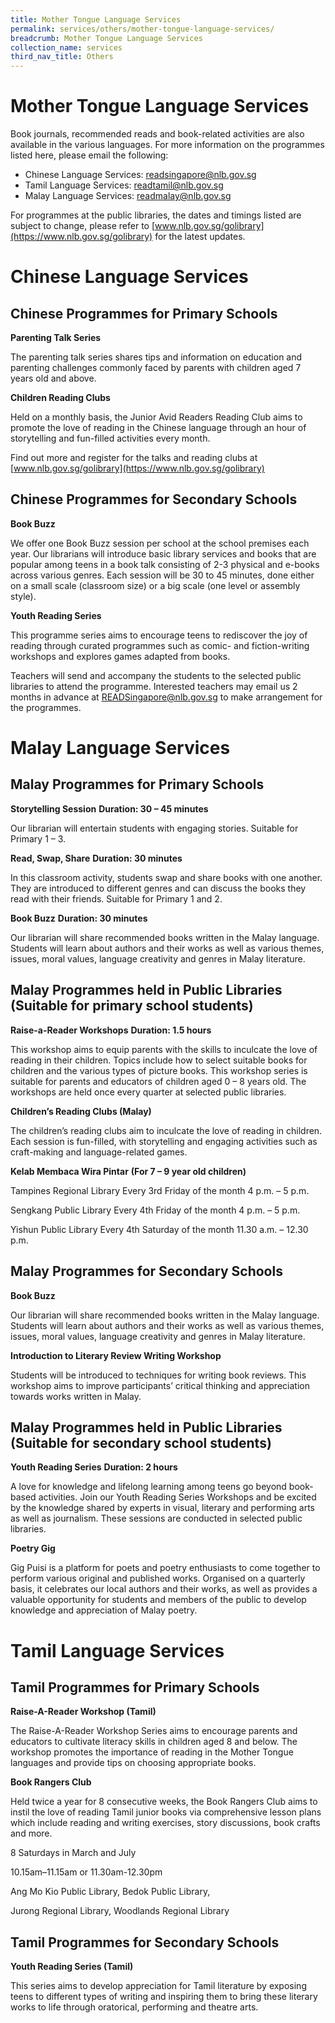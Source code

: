 ```yaml
---
title: Mother Tongue Language Services
permalink: services/others/mother-tongue-language-services/
breadcrumb: Mother Tongue Language Services
collection_name: services
third_nav_title: Others
---
```


# **Mother Tongue Language Services** 

Book journals, recommended reads and book-related activities are also available in the various languages. For more information on the programmes listed here, please email the following:

* Chinese Language Services: [readsingapore@nlb.gov.sg](mailto:readsingapore@nlb.gov.sg)
* Tamil Language Services: [readtamil@nlb.gov.sg](mailto:readtamil@nlb.gov.sg)
* Malay Language Services: [readmalay@nlb.gov.sg](mailto:readmalay@nlb.gov.sg)

For programmes at the public libraries, the dates and timings listed are subject to change, please refer to [www.nlb.gov.sg/golibrary](https://www.nlb.gov.sg/golibrary) for the latest updates.

# **Chinese Language Services**

## **Chinese Programmes for Primary Schools**

**Parenting Talk Series**

The parenting talk series shares tips and information on education and parenting challenges commonly faced by parents with children aged 7 years old and above.

**Children Reading Clubs**

Held on a monthly basis, the Junior Avid Readers Reading Club aims to promote the love of reading in the Chinese language through an hour of storytelling and fun-filled activities every month.

Find out more and register for the talks and reading clubs at [www.nlb.gov.sg/golibrary](https://www.nlb.gov.sg/golibrary)

## **Chinese Programmes for Secondary Schools**

**Book Buzz**

We offer one Book Buzz session per school at the school premises each year. Our librarians will introduce basic library services and books that are popular among teens in a book talk consisting of 2-3 physical and e-books across various genres. Each session will be 30 to 45 minutes, done either on a small scale (classroom size) or a big scale (one level or assembly style).

**Youth Reading Series**

This programme series aims to encourage teens to rediscover the joy of reading through curated programmes such as comic- and fiction-writing workshops and explores games adapted from books.

Teachers will send and accompany the students to the selected public libraries to attend the programme. Interested teachers may email us 2 months in advance at [READSingapore@nlb.gov.sg](mailto:READSingapore@nlb.gov.sg) to make arrangement for the programmes.

# **Malay Language Services**

## **Malay Programmes for Primary Schools**

**Storytelling Session**
**Duration: 30 – 45 minutes**

Our librarian will entertain students with engaging stories.  Suitable for Primary 1 – 3.

**Read, Swap, Share**
**Duration: 30 minutes**

In this classroom activity, students swap and share books with one another. They are introduced to different genres and can discuss the books they read with their friends. Suitable for Primary 1 and 2.

**Book Buzz**
**Duration: 30 minutes**

Our librarian will share recommended books written in the Malay language. Students will learn about authors and their works as well as various themes, issues, moral values, language creativity and genres in Malay literature.

## **Malay Programmes held in Public Libraries (Suitable for primary school students)**

**Raise-a-Reader Workshops**
**Duration: 1.5 hours**

This workshop aims to equip parents with the skills to inculcate the love of reading in their children. Topics include how to select suitable books for children and the various types of picture books. This workshop series is suitable for parents and educators of children aged 0 – 8 years old. The workshops are held once every quarter at selected public libraries.

**Children’s Reading Clubs (Malay)**

The children’s reading clubs aim to inculcate the love of reading in children. Each session is fun-filled, with storytelling and engaging activities such as craft-making and language-related games.

**Kelab Membaca Wira Pintar**
**(For 7 – 9 year old children)**

Tampines Regional Library
Every 3rd Friday of the month
4 p.m. – 5 p.m.

Sengkang Public Library
Every 4th Friday of the month
4 p.m. – 5 p.m.

Yishun Public Library
Every 4th Saturday of the month
11.30 a.m. – 12.30 p.m.

## **Malay Programmes for Secondary Schools**

**Book Buzz**

Our librarian will share recommended books written in the Malay language. Students will learn about authors and their works as well as various themes, issues, moral values, language creativity and genres in Malay literature.

**Introduction to Literary Review Writing Workshop**

Students will be introduced to techniques for writing book reviews. This workshop aims to improve participants’ critical thinking and appreciation towards works written in Malay.

## **Malay Programmes held in Public Libraries (Suitable for secondary school students)**

**Youth Reading Series**
**Duration: 2 hours**

A love for knowledge and lifelong learning among teens go beyond book-based activities. Join our Youth Reading Series Workshops and be excited by the knowledge shared by experts in visual, literary and performing arts as well as journalism. These sessions are conducted in selected public libraries.

**Poetry Gig**

Gig Puisi is a platform for poets and poetry enthusiasts to come together to perform various original and published works. Organised on a quarterly basis, it celebrates our local authors and their works, as well as provides a valuable opportunity for students and members of the public to develop knowledge and appreciation of Malay poetry.

# **Tamil Language Services**

## **Tamil Programmes for Primary Schools**

**Raise-A-Reader Workshop (Tamil)**

The Raise-A-Reader Workshop Series aims to encourage parents and educators to cultivate literacy skills in children aged 8 and below. The workshop promotes the importance of reading in the Mother Tongue languages and provide tips on choosing appropriate books.

**Book Rangers Club**

Held twice a year for 8 consecutive weeks, the Book Rangers Club aims to instil the love of reading Tamil junior books via comprehensive lesson plans which include reading and writing exercises, story discussions, book crafts and more.

8 Saturdays in March and July

10.15am–11.15am or 11.30am-12.30pm

Ang Mo Kio Public Library, Bedok Public Library,

Jurong Regional Library, Woodlands Regional Library

## **Tamil Programmes for Secondary Schools**

**Youth Reading Series (Tamil)**

This series aims to develop appreciation for Tamil literature by exposing teens to different types of writing and inspiring them to bring these literary works  to life through oratorical, performing and theatre arts.